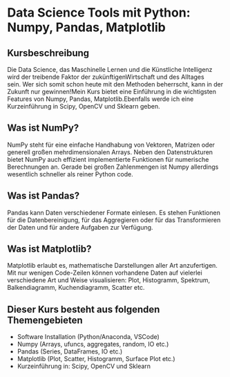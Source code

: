 # Data Science Tools mit Python: Numpy, Pandas, Matplotlib

## Kursbeschreibung

Die Data Science, das Maschinelle Lernen und die Künstliche Intelligenz wird der treibende Faktor der zukünftigenWirtschaft und des Alltages sein. Wer sich somit schon heute mit den Methoden beherrscht, kann in der Zukunft nur gewinnen!Mein Kurs bietet eine Einführung in die wichtigsten Features von Numpy, Pandas, Matplotlib.Ebenfalls werde ich eine Kurzeinführung in Scipy, OpenCV und Sklearn geben.

## Was ist NumPy?

NumPy steht für eine einfache Handhabung von Vektoren, Matrizen oder generell großen mehrdimensionalen Arrays. Neben den Datenstrukturen bietet NumPy auch effizient implementierte Funktionen für numerische Berechnungen an. Gerade bei großen Zahlenmengen ist Numpy allerdings wesentlich schneller als reiner Python code.

## Was ist Pandas?

Pandas kann Daten verschiedener Formate einlesen. Es stehen Funktionen für die Datenbereinigung, für das Aggregieren oder für das Transformieren der Daten und für andere Aufgaben zur Verfügung.

## Was ist Matplotlib?

Matplotlib erlaubt es, mathematische Darstellungen aller Art anzufertigen. Mit nur wenigen Code-Zeilen können vorhandene Daten auf vielerlei verschiedene Art und Weise visualisieren: Plot, Histogramm, Spektrum, Balkendiagramm, Kuchendiagramm, Scatter etc.

## Dieser Kurs besteht aus folgenden Themengebieten

- Software Installation (Python/Anaconda, VSCode)  
- Numpy (Arrays, ufuncs, aggregates, random, IO etc.)  
- Pandas (Series, DataFrames, IO etc.)  
- Matplotlib (Plot, Scatter, Histogramm, Surface Plot etc.)  
- Kurzeinführung in: Scipy, OpenCV und Sklearn
